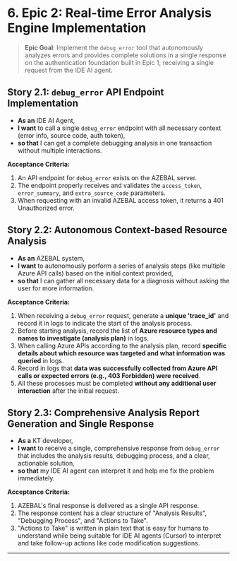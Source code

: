 # 6. Epic 2: Real-time Error Analysis Engine Implementation

> **Epic Goal**: Implement the `debug_error` tool that autonomously analyzes errors and provides complete solutions in a single response on the authentication foundation built in Epic 1, receiving a single request from the IDE AI agent.

## **Story 2.1: `debug_error` API Endpoint Implementation**
* **As an** IDE AI Agent,
* **I want** to call a single `debug_error` endpoint with all necessary context (error info, source code, auth token),
* **so that** I can get a complete debugging analysis in one transaction without multiple interactions.

**Acceptance Criteria:**
1. An API endpoint for `debug_error` exists on the AZEBAL server.
2. The endpoint properly receives and validates the `access_token`, `error_summary`, and `extra_source_code` parameters.
3. When requesting with an invalid AZEBAL access token, it returns a 401 Unauthorized error.

## **Story 2.2: Autonomous Context-based Resource Analysis**
* **As an** AZEBAL system,
* **I want** to autonomously perform a series of analysis steps (like multiple Azure API calls) based on the initial context provided,
* **so that** I can gather all necessary data for a diagnosis without asking the user for more information.

**Acceptance Criteria:**
1. When receiving a `debug_error` request, generate a **unique 'trace_id'** and record it in logs to indicate the start of the analysis process.
2. Before starting analysis, record the list of **Azure resource types and names to investigate (analysis plan)** in logs.
3. When calling Azure APIs according to the analysis plan, record **specific details about which resource was targeted and what information was queried** in logs.
4. Record in logs that **data was successfully collected from Azure API calls or expected errors (e.g., 403 Forbidden) were received**.
5. All these processes must be completed **without any additional user interaction** after the initial request.

## **Story 2.3: Comprehensive Analysis Report Generation and Single Response**
* **As a** KT developer,
* **I want** to receive a single, comprehensive response from `debug_error` that includes the analysis results, debugging process, and a clear, actionable solution,
* **so that** my IDE AI agent can interpret it and help me fix the problem immediately.

**Acceptance Criteria:**
1. AZEBAL's final response is delivered as a single API response.
2. The response content has a clear structure of "Analysis Results", "Debugging Process", and "Actions to Take".
3. "Actions to Take" is written in plain text that is easy for humans to understand while being suitable for IDE AI agents (Cursor) to interpret and take follow-up actions like code modification suggestions.


---
